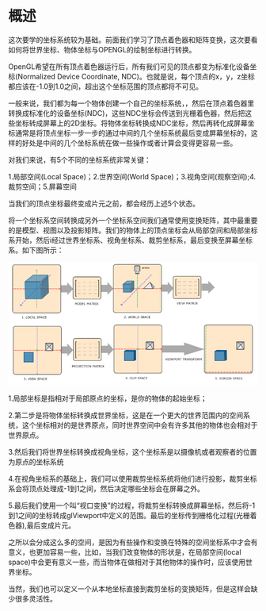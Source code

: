 # 概述

这次要学的坐标系统较为基础。前面我们学习了顶点着色器和矩阵变换，这次要看如何将世界坐标、物体坐标与OPENGL的绘制坐标进行转换。

OpenGL希望在所有顶点着色器运行后，所有我们可见的顶点都变为标准化设备坐标\(Normalized Device Coordinate, NDC\)。也就是说，每个顶点的x，y，z坐标都应该在-1.0到1.0之间，超出这个坐标范围的顶点都将不可见。

一般来说，我们都为每一个物体创建一个自己的坐标系统，，然后在顶点着色器里转换成标准化的设备坐标\(NDC\)，这些NDC坐标会传送到光栅着色器，然后把这些坐标转成屏幕上的2D坐标。将物体坐标转换成NDC坐标，然后再转化成屏幕坐标通常是将顶点坐标一步一步的通过中间的几个坐标系统最后变成屏幕坐标的，这样的好处是中间的几个坐标系统在做一些操作或者计算会变得更容易一些。

对我们来说，有5个不同的坐标系统非常关键：

1.局部空间\(Local Space\)；2.世界空间\(World Space\)；3.视角空间\(观察空间\);4.裁剪空间；5.屏幕空间

当我们的顶点坐标最终变成片元之前，都会经历上述5个状态。

将一个坐标系空间转换成另外一个坐标系空间我们通常使用变换矩阵，其中最重要的是模型、视图以及投影矩阵。我们的物体上的顶点坐标会从局部空间和局部坐标系开始，然后i经过世界坐标系、视角坐标系、裁剪坐标系，最后变换至屏幕坐标系。如下图所示：

![](/OPENGL/images/coordinate_systems.png)

1.局部坐标是指相对于局部原点的坐标，是你的物体的起始坐标；

2.第二步是将物体坐标转换成世界坐标，这是在一个更大的世界范围内的空间系统，这个坐标相对的是世界原点，同时世界空间中会有许多其他的物体也会相对于世界原点。

3.然后我们将世界坐标转换成视角坐标，这个坐标系是以摄像机或者观察者的位置为原点的坐标系统

4.在视角坐标系的基础上，我们可以使用裁剪坐标系统将他们进行投影，裁剪坐标系会将顶点处理成-1到1之间，然后决定哪些坐标会在屏幕之外。

5.最后我们使用一个叫“视口变换”的过程，将裁剪坐标转换成屏幕坐标，然后将-1到1之间的坐标转成glViewport中定义的范围。最后的坐标传到栅格化过程\(光栅着色器\),最后变成片元。

之所以会分成这么多的空间，是因为有些操作和变换在特殊的空间坐标系中才会有意义，也更加容易一些，比如，当我们改变物体的形状是，在局部空间\(local space\)中会更有意义一些，而当物体在做相对于其他物体的操作时，应该使用世界坐标。

当然，我们也可以定义一个从本地坐标直接到裁剪坐标的变换矩阵，但是这样会缺少很多灵活性。

